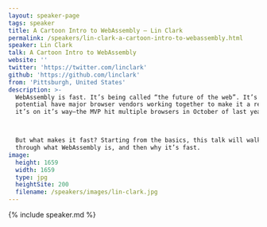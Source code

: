 ```yaml
---
layout: speaker-page
tags: speaker
title: A Cartoon Intro to WebAssembly – Lin Clark
permalink: /speakers/lin-clark-a-cartoon-intro-to-webassembly.html
speaker: Lin Clark
talk: A Cartoon Intro to WebAssembly
website: ''
twitter: 'https://twitter.com/linclark'
github: 'https://github.com/linclark'
from: 'Pittsburgh, United States'
description: >-
  WebAssembly is fast. It’s being called “the future of the web”. It’s speed and
  potential have major browser vendors working together to make it a reality. And
  it’s on it’s way—the MVP hit multiple browsers in October of last year.



  But what makes it fast? Starting from the basics, this talk will walk you
  through what WebAssembly is, and then why it’s fast.
image:
  height: 1659
  width: 1659
  type: jpg
  heightSite: 200
  filename: /speakers/images/lin-clark.jpg
---
```


{% include speaker.md %}
